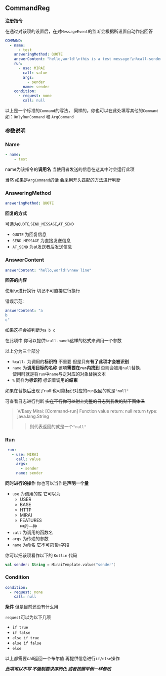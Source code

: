 ## CommandReg

**注册指令**

在通过对该项的设置后，在对`MessageEvent`的监听会根据所设置自动作出回答

```yaml
COMMAND:
  - name:
      - test
    answeringMethod: QUOTE
    answerContent: "hello,world!\nthis is a test message!\n%call-sender%"
    run:
      - use: MIRAI
        call: value
        args:
          - sender
        name: sender
    condition:
      - request: none
        call: null
```

以上是一个标准的`Command`的写法，
同样的，你也可以在此处填写其他的`Command` 如：`OnlyRunCommand` 和 `ArgCommand`

### 参数说明

### Name

```yaml
- name:
    - test
```

name为该指令的**调用名** 当使用者发送的信息在这其中时会运行此项

当然 如果是`ArgCommand`的话 会采用开头匹配的方法进行判断

### AnsweringMethod

```yaml
answeringMethod: QUOTE
```

**回复的方式**

可选为`QUOTE`,`SEND_MESSAGE`,`AT_SEND`

- `QUOTE` 为回复信息
- `SEND_MESSAGE` 为直接发送信息
- `AT_SEND` 为at发送者后发送信息

### AnswerContent

```yaml
answerContent: "hello,world!\nnew line"
```

**回答的内容**

使用`\n`进行换行 切记不可直接进行换行

错误示范:

```yaml
answerContent: "a
b
c"
```

如果这样会被判断为`a b c`

在此项中 你可以提供`%call-name%`这样的格式来调用一个参数

以上分为三个部分

- `%call-`  为调用的**标识符** 不重要 但是只有**有了此项才会被识别**
- `name`  为**调用目标的名称** 该项**需要在`run`内找到** 否则会被用`null`替换.<br>
  使用时就是将`run`中`name`与之对应的对象替换文本
- `%`  同样为**标识符** 标识着调用的**结束**

如果在替换后出现了null 也可能标识对应的`run`返回的就是`"null"`

可查看日志进行判断 ~~实在不行你可以附上完整的日志到我发的贴下面体温~~
> V/Easy Mirai: [Command-run] Function value return: null return type: java.lang.String
> > 则代表返回的就是一个`"null"`

### Run

```yaml
 run:
   - use: MIRAI
     call: value
     args:
       - sender
     name: sender
```

**同时进行的操作** 你也可以当作是**声明一个量**

- `use` 为调用的库 它可以为
  - USER
  - BASE
  - HTTP
  - MIRAI
  - FEATURES
    <br> 中的一种
- `call` 为调用的函数名
- `args` 为传递的参数
- `name` 为命名 它不可包含`%`字段

你可以把该项看作以下的 `Kotlin` 代码

```kotlin
val sender: String = MiraiTemplate.value("sender")
```

### Condition

```yaml
condition:
  - request: none
    call: null       
```

**条件** 但是目前还没有什么用

`request`可以为以下几项

- `if true`
- `if false`
- `else if true`
- `else if false`
- `else`

以上都需要call返回一个布尔值 再提供信息进行`if/else`操作

***此项可以不写 不强制要求序列化 或者按照举例一样修改***
